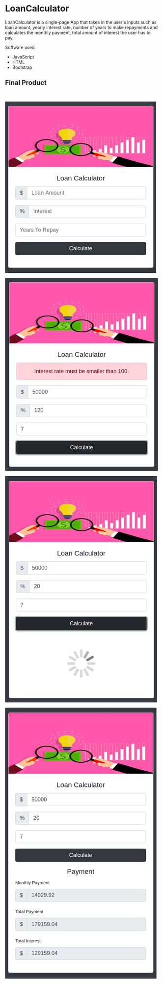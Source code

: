 # LoanCalculator
LoanCalculator is a single-page App that takes in the user's inputs such as loan amount, yearly interest rate,  number of years to make repayments and calculates the monthly payment, total amount of interest the user has to pay.

Software used:

* JavaScript
* HTML
* Bootstrap  


## Final Product   
<br />

![homepage](https://github.com/MitraNami/LoanCalculator/blob/master/docs/1.loan-calculator.png?raw=true 'Homepage')


![error](https://github.com/MitraNami/LoanCalculator/blob/master/docs/2.error.png?raw=true 'Error handling')


![calculating](https://github.com/MitraNami/LoanCalculator/blob/master/docs/3.loan-calculation-loadin.png?raw=true 'Calculating')


![loan](https://github.com/MitraNami/LoanCalculator/blob/master/docs/4.loan-results.png?raw=true 'Loan results')